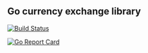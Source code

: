 
## Go currency exchange library

[![Build Status](https://travis-ci.org/meabed/go-swap.svg?branch=master)](https://travis-ci.org/meabed/go-swap)

[![Go Report Card](https://goreportcard.com/badge/github.com/meabed/go-swap)](https://goreportcard.com/report/github.com/meabed/go-swap)
